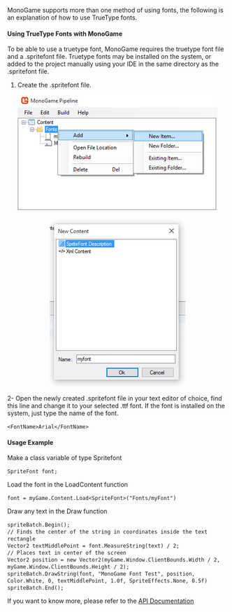 MonoGame supports more than one method of using fonts, the following is an explanation of how to use TrueType fonts.

#### Using TrueType Fonts with MonoGame
To be able to use a truetype font, MonoGame requires the truetype font file and a .spritefont file.
Truetype fonts may be installed on the system, or added to the project manually using your IDE in the same directory as the .spritefont file.

1. Create the .spritefont file.

<p align="center">
<img src="images/adding_ttf_fonts_step_1.PNG"/>
</p>

<p align="center">
<img src="images/adding_ttf_fonts_step_2.PNG"/>
</p>

2- Open the newly created .spritefont file in your text editor of choice, find this line and change it to your selected .ttf font.
If the font is installed on the system, just type the name of the font.
```
<FontName>Arial</FontName>
```

#### Usage Example
Make a class variable of type Spritefont
```
SpriteFont font;
```
Load the font in the LoadContent function
```
font = myGame.Content.Load<SpriteFont>("Fonts/myFont")
```
Draw any text in the Draw function
```
spriteBatch.Begin();
// Finds the center of the string in coordinates inside the text rectangle
Vector2 textMiddlePoint = font.MeasureString(text) / 2;
// Places text in center of the screen
Vector2 position = new Vector2(myGame.Window.ClientBounds.Width / 2, myGame.Window.ClientBounds.Height / 2);
spriteBatch.DrawString(font, "MonoGame Font Test", position, Color.White, 0, textMiddlePoint, 1.0f, SpriteEffects.None, 0.5f)
spriteBatch.End();
```

If you want to know more, please refer to the [API Documentation]()

